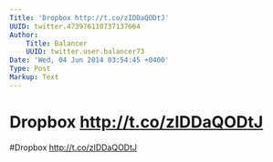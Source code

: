 ```yaml
---
Title: 'Dropbox http://t.co/zIDDaQODtJ'
UUID: twitter.473976110737137664
Author:
    Title: Balancer
    UUID: twitter.user.balancer73
Date: 'Wed, 04 Jun 2014 03:54:45 +0400'
Type: Post
Markup: Text
---
```


# Dropbox http://t.co/zIDDaQODtJ

#Dropbox http://t.co/zIDDaQODtJ